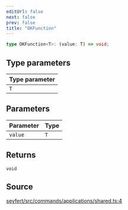 ```yaml
---
editUrl: false
next: false
prev: false
title: "OKFunction"
---
```


```ts
type OKFunction<T>: (value: T) => void;
```

## Type parameters

| Type parameter |
| :------ |
| `T` |

## Parameters

| Parameter | Type |
| :------ | :------ |
| `value` | `T` |

## Returns

`void`

## Source

[seyfert/src/commands/applications/shared.ts:4](https://github.com/potoland/potocuit/blob/fe122a1/src/commands/applications/shared.ts#L4)
